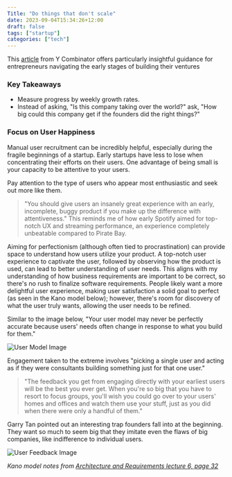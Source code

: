 ```yaml
---
Title: "Do things that don't scale"
date: 2023-09-04T15:34:26+12:00
draft: false
tags: ["startup"]
categories: ["tech"]
---
```


This [article](https://www.ycombinator.com/library/96-do-things-that-don-t-scale?fbclid=IwAR1FfmzCphQ-KQS_ELqs9EuqA_FMtZnOFr9u-831QKyG2MA6CrXMtc_AlAE) from Y Combinator offers particularly insightful guidance for entrepreneurs navigating the early stages of building their ventures

<!--more-->

### Key Takeaways

- Measure progress by weekly growth rates.
- Instead of asking, "Is this company taking over the world?" ask, "How big could this company get if the founders did the right things?"

### Focus on User Happiness

Manual user recruitment can be incredibly helpful, especially during the fragile beginnings of a startup. Early startups have less to lose when concentrating their efforts on their users. One advantage of being small is your capacity to be attentive to your users. 

Pay attention to the type of users who appear most enthusiastic and seek out more like them.

> "You should give users an insanely great experience with an early, incomplete, buggy product if you make up the difference with attentiveness."
This reminds me of how early Spotify aimed for top-notch UX and streaming performance, an experience completely unbeatable compared to Pirate Bay.

Aiming for perfectionism (although often tied to procrastination) can provide space to understand how users utilize your product. A top-notch user experience to captivate the user, followed by observing how the product is used, can lead to better understanding of user needs. This aligns with my understanding of how business requirements are important to be correct, so there's no rush to finalize software requirements. People likely want a more delightful user experience, making user satisfaction a solid goal to perfect (as seen in the Kano model below); however, there's room for discovery of what the user truly wants, allowing the user needs to be refined.

Similar to the image below, "Your user model may never be perfectly accurate because users' needs often change in response to what you build for them."

![User Model Image](https://github.com/yiyangjessieyu/Website/assets/101782677/9d7538d3-1daa-4faf-b44f-a24a21be7134)

Engagement taken to the extreme involves "picking a single user and acting as if they were consultants building something just for that one user."

> "The feedback you get from engaging directly with your earliest users will be the best you ever get. When you're so big that you have to resort to focus groups, you'll wish you could go over to your users' homes and offices and watch them use your stuff, just as you did when there were only a handful of them."

Garry Tan pointed out an interesting trap founders fall into at the beginning. They want so much to seem big that they imitate even the flaws of big companies, like indifference to individual users.

![User Feedback Image](https://github.com/yiyangjessieyu/Website/assets/101782677/d63f05d4-6463-4349-81ae-a58467b39c05)

*Kano model notes from [Architecture and Requirements lecture 6, page 32](https://github.com/yiyangjessieyu/Architecture-and-Requirements/blob/main/lectures/%236%20Requirements%20analysis.pdf)*

